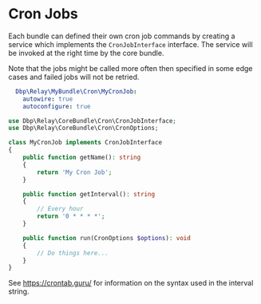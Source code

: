 # Cron Jobs

Each bundle can defined their own cron job commands by creating a service which
implements the `CronJobInterface` interface. The service will be invoked at the
right time by the core bundle.

Note that the jobs might be called more often then specified in some edge cases
and failed jobs will not be retried.

```yaml
  Dbp\Relay\MyBundle\Cron\MyCronJob:
    autowire: true
    autoconfigure: true
```

```php
use Dbp\Relay\CoreBundle\Cron\CronJobInterface;
use Dbp\Relay\CoreBundle\Cron\CronOptions;

class MyCronJob implements CronJobInterface
{
    public function getName(): string
    {
        return 'My Cron Job';
    }

    public function getInterval(): string
    {
        // Every hour
        return '0 * * * *';
    }

    public function run(CronOptions $options): void
    {
        // Do things here...
    }
}
```

See https://crontab.guru/ for information on the syntax used in the interval
string.
